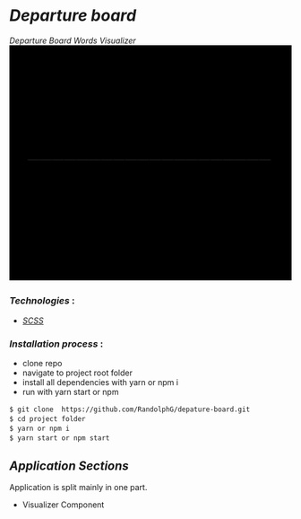 # *Departure board*
*Departure Board Words Visualizer*
![DEPARTURE](./_preview.gif)


### *Technologies* :
- [*SCSS*](https://sass-lang.com/)

### *Installation process* :
- clone repo
- navigate to project root folder
- install all dependencies with yarn or npm i
- run with yarn start or npm

```bash
$ git clone  https://github.com/RandolphG/depature-board.git
$ cd project folder
$ yarn or npm i
$ yarn start or npm start
```

## *Application Sections*

Application is split mainly in one part.
- Visualizer Component
